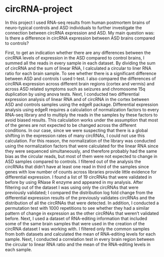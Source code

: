 # circRNA-project

In this project I used RNA-seq results from human postmortem brains of neuro-typical controls and ASD individuals to further investigate the connection between circRNA expression and ASD.
My main question was: Is there a difference in circRNA expression between ASD brains compared to controls? 

First, to get an indication whether there are any differences between the circRNA levels of expression in the ASD compared to control brains, I summed all the reads in every sample in each dataset. By dividing the sum of circRNA and the sum of linear RNA, I calculated a circular to liner RNA ratio for each brain sample. To see whether there is a significant difference between ASD and controls I used t-test. I also compared the differences of circRNA expression across different brain regions (cortex and vermis) and across ASD related symptoms such as seizures and chromosome 15q duplication by using anova tests. Next, I conducted two differential expression analysis of linear RNA and of circRNA in the cortex between ASD and controls samples using the edgeR package. Differential expression analysis using edgeR requires a calculation of normalization factors to every RNA-seq library and to multiply the reads in the samples by these factors to avoid biased results. This calculation works under the assumption that most of the genes are not expected to be changed across the different conditions. In our case, since we were suspecting that there is a global shifting in the expression rates of many circRNAs, I could not use this calculation. For this reason, the normalization of the library was conducted using the normalization factors that were calculated for the linear RNA since they were sequenced simultaneously, and therefore probably had the same bias as the circular reads, but most of them were not expected to change in ASD samples compared to controls. I filtered out of the analysis the circRNAs that didn’t have at least one read in third of the samples since genes with low number of counts across libraries provide little evidence for differential expression. 
I found a list of 19 circRNAs that were validated in before by using RNase R enzyme and appeared in my analysis. After filtering out of the dataset I was using only the circRNAs that were previously validated; I compared the distribution log fold change from the differential expression results of the previously validates circRNAs and the distribution of all the circRNAs that were detected. In addition, I conducted a permutation test with 1000 repetitions to see whether they had a similar pattern of change in expression as the other circRNAs that weren’t validated before. 
Next, I used a dataset of RNA-editing information that included some of the same brain samples that were used in the creation of the circRNA dataset I was working with. I filtered only the common samples from both datasets and calculated the mean of RNA-editing levels for each sample. Next, I conducted a correlation test in every brain region between the circular to linear RNA ratio and the mean of the RNA-editing levels in each sample.    

